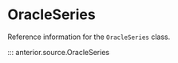 # OracleSeries

Reference information for the `OracleSeries` class.

::: anterior.source.OracleSeries
